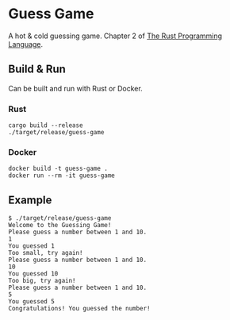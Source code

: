 # Guess Game
A hot & cold guessing game. Chapter 2 of [The Rust Programming Language](https://doc.rust-lang.org/book/ch02-00-guessing-game-tutorial.html).

## Build & Run
Can be built and run with Rust or Docker.

### Rust
```
cargo build --release
./target/release/guess-game
```

### Docker
```
docker build -t guess-game .
docker run --rm -it guess-game
```

## Example
```
$ ./target/release/guess-game 
Welcome to the Guessing Game!
Please guess a number between 1 and 10.
1
You guessed 1
Too small, try again!
Please guess a number between 1 and 10.
10
You guessed 10
Too big, try again!
Please guess a number between 1 and 10.
5
You guessed 5
Congratulations! You guessed the number!
```